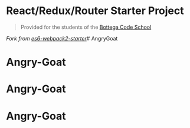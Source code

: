 # React/Redux/Router Starter Project

> Provided for the students of the [Bottega Code School](https://bottega.tech/)

*Fork from [es6-webpack2-starter](https://github.com/micooz/es6-webpack2-starter)*# AngryGoat
# Angry-Goat
# Angry-Goat
# Angry-Goat
